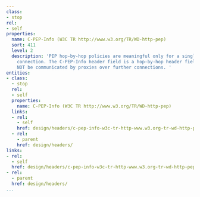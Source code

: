 ```yaml
---
class:
- stop
rel:
- self
properties:
  name: C-PEP-Info (W3C TR http://www.w3.org/TR/WD-http-pep)
  sort: 411
  level: 2
  description: 'PEP hop-by-hop policies are meaningful only for a single transport-level
    connection. The C-PEP-Info header field is a hop-by-hop header field and MUST
    NOT be communicated by proxies over further connections. '
entities:
- class:
  - stop
  rel:
  - self
  properties:
    name: C-PEP-Info (W3C TR http://www.w3.org/TR/WD-http-pep)
  links:
  - rel:
    - self
    href: design/headers/c-pep-info-w3c-tr-http-www.w3.org-tr-wd-http-pep.md
  - rel:
    - parent
    href: design/headers/
links:
- rel:
  - self
  href: design/headers/c-pep-info-w3c-tr-http-www.w3.org-tr-wd-http-pep.md
- rel:
  - parent
  href: design/headers/
...
```

